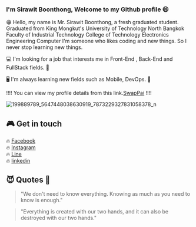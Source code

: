 
### I'm Sirawit Boonthong, Welcome to my Github profile 😄 ###

😁 Hello, my name is Mr. Sirawit Boonthong, a fresh graduated student. Graduated from King Mongkut's University of Technology North Bangkok Faculty of Industrial Technology College of Technology Electronics Engineering Computer  I'm someone who likes coding and new things. So I never stop learning new things. 

💻 I'm looking for a job that interests me in Front-End , Back-End and FullStack fields.  💩

🖥 I'm always learning new fields such as Mobile, DevOps.  👾

‼️‼️ You can view my profile details from this link.[SwapPai](https://sirawitpai.github.io/Profile-SirawitPai.github.io/?fbclid=IwAR0-IacZiD6BHbPLz_E6ZQAwIyo9081EHix99ADsjWEAPkD_vPcYQpn-1lc#) ‼️‼️<br>

![199889789_5647448038630919_7873229327831058378_n](https://user-images.githubusercontent.com/71228820/141656584-7ec1a774-32fa-4d08-a6a2-3e149f26f749.jpg)


## 🎮 Get in touch 
🔥 [Facebook](https://www.facebook.com/SirawitPai.S/)<br>
🔥 [Instagram](https://www.instagram.com/sirawit_pai/)<br>
🔥 [Line](https://timeline.line.me/user/_dXe3MazhyAyrKaYb8WUee4veK4rE5MQydci3LLc?utm_medium=windows&utm_source=desktop&utm_campaign=Profile)<br>
🔥 [linkedin](https://www.linkedin.com/in/sirawit-pai-13342b200/)<br>


## 😈  Quotes  👿
> "We don't need to know everything. Knowing as much as you need to know is enough." <br>

> "Everything is created with our two hands, and it can also be destroyed with our two hands."


<!--
**SirawitPai/SirawitPai** is a ✨ _special_ ✨ repository because its `README.md` (this file) appears on your GitHub profile.

Here are some ideas to get you started:

- 🔭 I’m currently working on ...
- 🌱 I’m currently learning ...
- 👯 I’m looking to collaborate on ...
- 🤔 I’m looking for help with ...
- 💬 Ask me about ...
- 📫 How to reach me: ...
- 😄 Pronouns: ...
- ⚡ Fun fact: ...
-->
